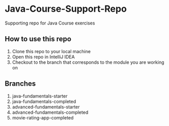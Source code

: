 # Java-Course-Support-Repo
Supporting repo for Java Course exercises

## How to use this repo

1. Clone this repo to your local machine
2. Open this repo in IntelliJ IDEA
3. Checkout to the branch that corresponds to the module you are working on

## Branches

1. java-fundamentals-starter
2. java-fundamentals-completed
3. advanced-fundamentals-starter
4. advanced-fundamentals-completed
5. movie-rating-app-completed